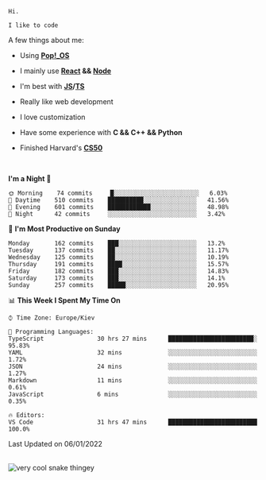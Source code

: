 ```
Hi.

I like to code
```

A few things about me:

-   Using **[Pop!\_OS](https://pop.system76.com/)**

-   I mainly use **[React](https://reactjs.org/) && [Node](https://nodejs.org/en/)**

-   I'm best with **[JS](https://www.javascript.com/)/[TS](https://www.typescriptlang.org/)**

-   Really like web development

-   I love customization

-   Have some experience with **C && C++ && Python**

-   Finished Harvard's **[CS50](https://cs50.harvard.edu)**

<br>

<!--START_SECTION:waka-->
**I'm a Night 🦉** 

```text
🌞 Morning    74 commits     █░░░░░░░░░░░░░░░░░░░░░░░░   6.03% 
🌆 Daytime    510 commits    ██████████░░░░░░░░░░░░░░░   41.56% 
🌃 Evening    601 commits    ████████████░░░░░░░░░░░░░   48.98% 
🌙 Night      42 commits     ░░░░░░░░░░░░░░░░░░░░░░░░░   3.42%

```
📅 **I'm Most Productive on Sunday** 

```text
Monday       162 commits    ███░░░░░░░░░░░░░░░░░░░░░░   13.2% 
Tuesday      137 commits    ██░░░░░░░░░░░░░░░░░░░░░░░   11.17% 
Wednesday    125 commits    ██░░░░░░░░░░░░░░░░░░░░░░░   10.19% 
Thursday     191 commits    ████░░░░░░░░░░░░░░░░░░░░░   15.57% 
Friday       182 commits    ███░░░░░░░░░░░░░░░░░░░░░░   14.83% 
Saturday     173 commits    ███░░░░░░░░░░░░░░░░░░░░░░   14.1% 
Sunday       257 commits    █████░░░░░░░░░░░░░░░░░░░░   20.95%

```


📊 **This Week I Spent My Time On** 

```text
⌚︎ Time Zone: Europe/Kiev

💬 Programming Languages: 
TypeScript               30 hrs 27 mins      ████████████████████████░   95.83% 
YAML                     32 mins             ░░░░░░░░░░░░░░░░░░░░░░░░░   1.72% 
JSON                     24 mins             ░░░░░░░░░░░░░░░░░░░░░░░░░   1.27% 
Markdown                 11 mins             ░░░░░░░░░░░░░░░░░░░░░░░░░   0.61% 
JavaScript               6 mins              ░░░░░░░░░░░░░░░░░░░░░░░░░   0.35%

🔥 Editors: 
VS Code                  31 hrs 47 mins      █████████████████████████   100.0%

```


 Last Updated on 06/01/2022
<!--END_SECTION:waka-->

<br>

<img title="" src="https://raw.githubusercontent.com/Trunkelis/Trunkelis/output/github-contribution-grid-snake.svg" alt="very cool snake thingey" data-align="left">
